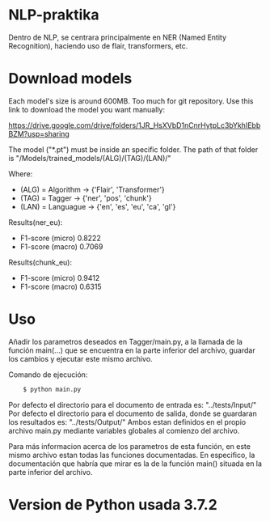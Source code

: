 # NLP-praktika
Dentro de NLP, se centrara principalmente en NER (Named Entity Recognition), haciendo uso de flair, transformers, etc.

# Download models
Each model's size is around 600MB. Too much for git repository. Use this link to download the model you want manually:

https://drive.google.com/drive/folders/1JR_HsXVbD1nCnrHytpLc3bYkhIEbbBZM?usp=sharing

The model ("*.pt") must be inside an specific folder. The path of that folder is  "/Models/trained_models/(ALG)/(TAG)/(LAN)/" 

Where:
- (ALG) = Algorithm -> {'Flair', 'Transformer'}
- (TAG) = Tagger -> {'ner', 'pos', 'chunk'}
- (LAN) = Languague -> {'en', 'es', 'eu', 'ca', 'gl'}

Results(ner_eu):
- F1-score (micro) 0.8222
- F1-score (macro) 0.7069

Results(chunk_eu):
- F1-score (micro) 0.9412
- F1-score (macro) 0.6315

# Uso

Añadir los parametros deseados en Tagger/main.py, a la llamada de la función main(...) que se encuentra en la parte inferior del archivo, guardar los cambios y ejecutar este mismo archivo.

Comando de ejecución: 
```sh
	$ python main.py
```

Por defecto el directorio para el documento de entrada es: "../tests/Input/" 
Por defecto el directorio para el documento de salida, donde se guardaran los resultados es: "../tests/Output/" 
Ambos estan definidos en el propio archivo main.py mediante variables globales al comienzo del archivo.

Para más informacion acerca de los parametros de esta función, en este mismo archivo estan todas las funciones documentadas. En especifico, la documentación que habría que mirar es la de la función main() situada en la parte inferior del archivo.

# Version de Python usada 3.7.2
